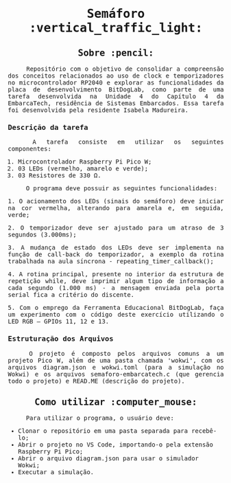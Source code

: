 <samp>
<h1 align="center"> Semáforo :vertical_traffic_light: </h1>
  
<h2 align="center"> Sobre :pencil: </h2>

<p align="justify"> &emsp;&emsp;&emsp;&emsp; Repositório com o objetivo de consolidar a compreensão dos conceitos relacionados ao uso de clock e temporizadores no microcontrolador RP2040 e explorar as funcionalidades da placa de desenvolvimento BitDogLab, como parte de uma tarefa desenvolvida na Unidade 4 do Capítulo 4 da EmbarcaTech, residência de Sistemas Embarcados. Essa tarefa foi desenvolvida pela residente Isabela Madureira.

<h3> Descrição da tarefa </h3>

<p align="justify"> &emsp;&emsp;&emsp;&emsp; A tarefa consiste em utilizar os seguintes componentes:

  1. Microcontrolador Raspberry Pi Pico W;
  2. 03 LEDs (vermelho, amarelo e verde);
  3. 03 Resistores de 330 Ω.

 &emsp;&emsp;&emsp;&emsp; O programa deve possuir as seguintes funcionalidades:

<p align="justify">  1. O acionamento dos LEDs (sinais do semáforo) deve iniciar na cor vermelha, alterando para amarela e, em seguida, verde; </p>
<p align="justify">  2. O temporizador deve ser ajustado para um atraso de 3 segundos (3.000ms); </p>
<p align="justify">  3. A mudança de estado dos LEDs deve ser implementa na função de call-back do temporizador, a exemplo da rotina trabalhada na aula síncrona - repeating_timer_callback(); </p>
<p align="justify">  4. A rotina principal, presente no interior da estrutura de repetição while, deve imprimir algum tipo de informação a cada segundo (1.000 ms) - a mensagem enviada pela porta serial fica a critério do discente. </p>
<p align="justify">  5. Com o emprego da Ferramenta Educacional BitDogLab, faça um experimento com o código deste exercício utilizando o LED RGB – GPIOs 11, 12 e 13. </p>

<h3> Estruturação dos Arquivos </h3>

<p align="justify"> &emsp;&emsp;&emsp;&emsp; O projeto é composto pelos arquivos comuns a um projeto Pico W, além de uma pasta chamada 'wokwi', com os arquivos diagram.json e wokwi.toml (para a simulação no Wokwi) e os arquivos semaforo-embarcatech.c (que gerencia todo o projeto) e READ.ME (descrição do projeto).

<h2></h2>
<h2 align="center"> Como utilizar :computer_mouse: </h2>

<p align="justify"> &emsp;&emsp;&emsp;&emsp; Para utilizar o programa, o usuário deve:

- Clonar o repositório em uma pasta separada para recebê-lo;
- Abrir o projeto no VS Code, importando-o pela extensão Raspberry Pi Pico;
- Abrir o arquivo diagram.json para usar o simulador Wokwi;
- Executar a simulação.

</samp>
